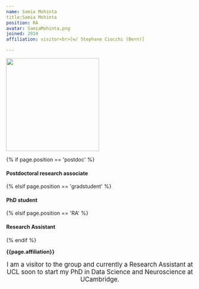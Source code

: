 ```yaml
---
name: Samia Mohinta
title:Samia Mohinta
position: RA
avatar: SamiaMohinta.png
joined: 2019
affiliation: visitor<br>[w/ Stephane Ciocchi (Bern)]

---
```


<img width="250" src="{{site.baseurl}}/images/people/{{page.avatar}}" data-action="zoom">

 {% if page.position == 'postdoc' %}
<h4>Postdoctoral research associate</h4>
 {% elsif page.position == 'gradstudent' %}
<h4>PhD student</h4>
{% elsif page.position == 'RA' %}
<h4>Research Assistant</h4>
 {% endif %}

<b>{{page.affiliation}}</b>
<br>

<header class="masthead text-justify" style="font-size:120%">

I am a visitor to the group and currently a Research Assistant at UCL soon to start my PhD in Data Science and Neuroscience at UCambridge.
